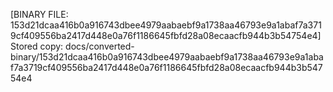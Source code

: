 [BINARY FILE: 153d21dcaa416b0a916743dbee4979aabaebf9a1738aa46793e9a1abaf7a3719cf409556ba2417d448e0a76f1186645fbfd28a08ecaacfb944b3b54754e4]
Stored copy: docs/converted-binary/153d21dcaa416b0a916743dbee4979aabaebf9a1738aa46793e9a1abaf7a3719cf409556ba2417d448e0a76f1186645fbfd28a08ecaacfb944b3b54754e4
